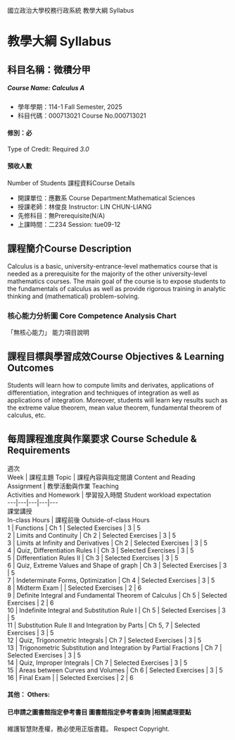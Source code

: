 國立政治大學校務行政系統 教學大綱 Syllabus
# 教學大綱 Syllabus
##  科目名稱：微積分甲
#####  Course Name: Calculus A
  * 學年學期：114-1 Fall Semester, 2025 
  * 科目代碼：000713021 Course No.000713021
#### 修別：必
Type of Credit: Required 
_3.0_
#### 預收人數
Number of Students
課程資料Course Details
  * 開課單位：應數系 Course Department:Mathematical Sciences 
  * 授課老師：林俊良 Instructor: LIN CHUN-LIANG 
  * 先修科目：無Prerequisite(N/A)
  * 上課時間：二234 Session: tue09-12
##  課程簡介Course Description
Calculus is a basic, university-entrance-level mathematics course that is needed as a prerequisite for the majority of the other university-level mathematics courses. The main goal of the course is to expose students to the fundamentals of calculus as well as provide rigorous training in analytic thinking and (mathematical) problem-solving.
###  核心能力分析圖 Core Competence Analysis Chart
「無核心能力」 
能力項目說明
##  課程目標與學習成效Course Objectives & Learning Outcomes 
Students will learn how to compute limits and derivates, applications of differentiation, integration and techniques of integration as well as applications of integration. Moreover, students will learn key results such as the extreme value theorem, mean value theorem, fundamental theorem of calculus, etc.
##  每周課程進度與作業要求 Course Schedule & Requirements
週次  
Week |  課程主題 Topic |  課程內容與指定閱讀 Content and Reading   
Assignment |  教學活動與作業 Teaching   
Activities and Homework |  學習投入時間 Student workload expectation  
---|---|---|---|---  
課堂講授   
In-class Hours |  課程前後 Outside-of-class Hours  
1 |  Functions |  Ch 1 |  Selected Exercises |  3 |  5  
2 | Limits and Continuity | Ch 2 | Selected Exercises | 3 | 5  
3 |  Limits at Infinity and Derivatives |  Ch 2 |  Selected Exercises | 3 | 5  
4 |  Quiz, Differentiation Rules I |  Ch 3 |  Selected Exercises |  3 |  5  
5 |  Differentiation Rules II |  Ch 3 |  Selected Exercises |  3 |  5  
6 | Quiz, Extreme Values and Shape of graph |  Ch 3 |  Selected Exercises |  3 |  5  
7 |  Indeterminate Forms, Optimization |  Ch 4 |  Selected Exercises |  3 |  5  
8 | Midterm Exam |  |  Selected Exercises |  2 |  6  
9 | Definite Integral and Fundamental Theorem of Calculus | Ch 5 |  Selected Exercises |  2 |  6  
10 | Indefinite Integral and Substitution Rule I |  Ch 5 |  Selected Exercises |  3 |  5  
11 |  Substitution Rule II and Integration by Parts |  Ch 5, 7 |  Selected Exercises |  3 |  5  
12 |  Quiz, Trigonometric Integrals  |  Ch 7 |  Selected Exercises |  3 |  5  
13 |  Trigonometric Substitution and Integration by Partial Fractions |  Ch 7 |  Selected Exercises |  3 |  5  
14 | Quiz, Improper Integrals |  Ch 7 |  Selected Exercises |  3 |  5  
15 |  Areas between Curves and Volumes |  Ch 6 |  Selected Exercises |  3 |  5  
16 |  Final Exam |  |  Selected Exercises |  2 |  6  
####  其他： Others:
####  已申請之圖書館指定參考書目  圖書館指定參考書查詢 |相關處理要點
維護智慧財產權，務必使用正版書籍。 Respect Copyright.